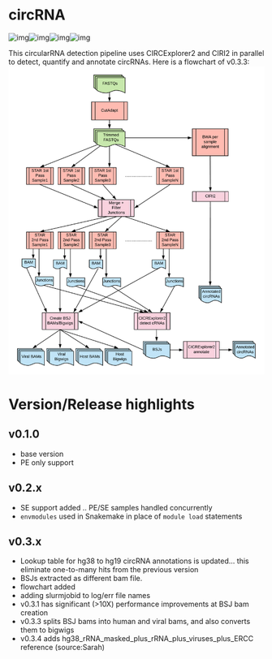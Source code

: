 # circRNA

![img](https://img.shields.io/github/issues/kopardev/circRNA?style=for-the-badge)![img](https://img.shields.io/github/forks/kopardev/circRNA?style=for-the-badge)![img](https://img.shields.io/github/stars/kopardev/circRNA?style=for-the-badge)![img](https://img.shields.io/github/license/kopardev/circRNA?style=for-the-badge)

This circularRNA detection pipeline uses CIRCExplorer2 and CIRI2 in parallel to detect, quantify and annotate circRNAs. Here is a flowchart of v0.3.3:
![img](https://github.com/kopardev/circRNA/blob/master/circRNA_v0.3.3.png)

# Version/Release highlights
## v0.1.0
* base version
* PE only support
## v0.2.x
* SE support added .. PE/SE samples handled concurrently
* `envmodules` used in Snakemake in place of `module load` statements
## v0.3.x
* Lookup table for hg38 to hg19 circRNA annotations is updated... this eliminate one-to-many hits from the previous version
* BSJs extracted as different bam file.
* flowchart added
* adding slurmjobid to log/err file names
* v0.3.1 has significant (>10X) performance improvements at BSJ bam creation
* v0.3.3 splits BSJ bams into human and viral bams, and also converts them to bigwigs
* v0.3.4 adds hg38_rRNA_masked_plus_rRNA_plus_viruses_plus_ERCC reference (source:Sarah)
